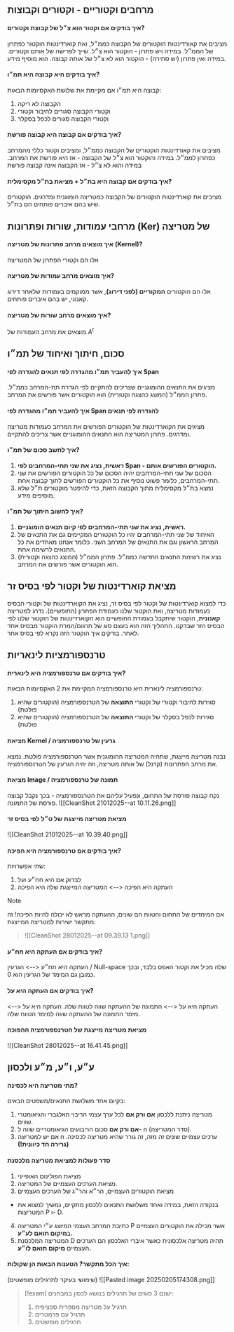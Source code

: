 ```table-of-contents
```
## מרחבים וקטוריים - וקטורים וקבוצות
#### איך בודקים אם וקטור הוא צ״ל של קבוצת וקטורים?
מציבים את קאורדינטות הוקטורים של הקבוצה כממ״ל, ואת קוארדינטות הוקטור כפתרון של הממ״ל.
במידה ויש פתרון - הוקטור הוא צ״ל. שייך  לפרישה של אותם וקטורים.
במידה ואין פתרון (יש סתירה) - הוקטור הוא לא צ״ל של אותה קבוצה. הוא מוסיף מידע.

#### איך בודקים היא קבוצה היא תמ״ו?
קבוצה היא תמ״ו אם מקיימת את שלושת האקסיומות הבאות:
1. הקבוצה לא ריקה
2. וקטורי הקבוצה סגורים לחיבור וקטורי
3. וקטורי הקבוצה סגורים לכפל בסקלר

#### איך בודקים אם קבוצה היא קבוצה פורשת?
מציבים את קאורדינטות הוקטורים של הקבוצה כממ״ל, ומציבים וקטור כללי מהמרחב כפתרון לממ״ל.
במידה והוקטור הוא צ״ל של הקבוצה - אז היא פורשת את המרחב.
במידה והוא לא צ״ל - אז הקבוצה אינה קבוצה פורשת

#### איך בודקים אם קבוצה היא בת״ל + מציאת בת״ל מקסימלית?
מציבים את קוארדינטות הוקטורים של הקבוצה כמטריצה הומוגנית ומדרגים. הוקטורים שיש בהם איברים פותחים הם בת״ל.

## מרחבי עמודות, שורות ופתרונות (Ker) של מטריצה
#### איך מוצאים מרחב פתרונות של מטריצה (Kernel)?
אלו הם וקטורי הפתרון של המטריצה

#### איך מוצאים מרחב עמודות של מטריצה?
אלו הם הוקטורים **המקוריים (לפני דירוג)**, אשר ממוקמים בעמודות שלאחר דירוג קאנוני, יש בהם איברים פותחים.

#### איך מוצאים מרחב שורות של מטריצה?
מוצאים את מרחב העמודות של $A^t$

## סכום, חיתוך ואיחוד של תמ״ו
#### איך להעביר תמ״ו מהגדרה לפי תנאים להגדרה לפי Span
מציגים את התנאים ההומוגניים שצריכים להתקיים לפי הגדרת תת-המרחב כממ״ל. פתרון הממ״ל (המוצג כהצגה וקטורית) הוא הוקטורים אשר פורשים את המרחב.
#### איך להעביר תמ״ו מהגדרה לפי Span להגדרה לפי תנאים
מציגים את הקוארדינטות של הוקטורים הפורשים את המרחב כעמודות מטריצה ומדרגים. פתרון המטריצה הוא התנאים ההומוגניים אשר צריכים להתקיים.
#### איך לחשב סכום של תמ״ו?
1. **ראשית, נציג את שני תתי-המרחבים לפי Span - הוקטורים הפורשים אותם.**
2. הסכום של שני תתי-המרחבים יהיה הסכום של כל הוקטורים הפורשים את שני תתי-המרחבים, כלומר פשוט נוסיף את כל הוקטורים הפורשים לתוך קבוצה אחת.
3. נמצא בת״ל מקסימלית מתוך הקבוצה הזאת, כדי להיפטר מוקטורים ת״ל שלא מוסיפים מידע.

#### איך לחשוב חיתוך של תמ״ו?
1. **ראשית, נציג את שני תתי-המרחבים לפי קיום תנאים הומוגניים.**
2. האיחוד של שני תתי-המרחבים יהיו כל הוקטורים המקיימים גם את התנאים של המרחב הראשון וגם את התנאים של המרחב השני. כלומר אנחנו מאחדים את כל התנאים לרשימה אחת.
3. נציג את רשימת התנאים החדשה כממ״ל. פתרון הממ״ל (המוצג כהצגה וקטורית) הוא הוקטורים אשר פורשים את המרחב.

## מציאת קוארדינטות של וקטור לפי בסיס זר
כדי למצוא קוארדינטות של וקטור לפי בסיס זר, נציג את הקוארדינטות של וקטורי הבסיס כעמודות מטריצה, ואת הוקטור שלנו כעמודת הפתרון (החופשיים).
נדרג למטריצה **קאנונית**, הוקטור שיתקבל בעמודת החופשיים הוא הקוארדינטות של הוקטור שלנו לפי הבסיס הזר שבדקנו.
התהליך הזה הוא בעצם סוג של תרגום/המרת הוקטור מבסיס אחד לאחר. בודקים איך הוקטור הזה נקרא לפי בסיס אחר.

## טרנספורמציות לינאריות
#### איך בודקים אם טרנספורמציה היא לינארית?
טרנספורמציה לינארית היא טרנספורמציה המקיימת את 2 האקסיומות הבאות:
1. סגירות לחיבור וקטורי של וקטורי **התוצאה** של הטרנספורמציה (הוקטורים שהיא פולטת)
2. סגירות לכפל בסקלר של וקטורי **התוצאה** של הטרנספורמציה (הוקטורים שהיא פולטת)
#### מציאת Kernel / גרעין של טרנספורמציה
נבנה מטריצה מייצגת, שתהיה המטריצה ההומוגנית אשר הטרנספורמציה פולטת.
נמצא את מרחב הפתרונות (קרנל) של אותה מטריצה, וזה יהיה הגרעין של הטרנספורמציה.
#### מציאת Image / תמונה של טרנספורמציה
נקח קבוצה פורסת של התחום, ונפעיל עליהם את הטרנספורמציה - בכך נקבל קבוצה פורסת של התמונה.
![[CleanShot 21012025--at 10.11.26.png]]

#### מציאת מטריצה מייצגת של ט״ל לפי בסיס זר
![[CleanShot 21012025--at 10.39.40.png]]

#### איך בודקים אם טרנספורמציה היא הפיכה?
שתי אפשרויות:
1. לבדוק אם היא חח״ע ועל
2. העתקה היא הפיכה <--> המטריצה המייצגת שלה היא הפיכה

> [!note]
אם המימדים של התחום והטווח הם שונים, ההעתקה מראש לא יכולה להיות הפיכה!
זה מתקשר ישירות למטריצה המייצגת:
> ![[CleanShot 28012025--at 09.39.13 1.png]]
#### איך בודקים אם העתקה היא חח״ע?
העתקה היא חח״ע <--> הגרעין / Null-space שלה מכיל את וקטור האפס בלבד, ובכך כמובן גם המימד של הגרעין הוא 0.
#### איך בודקים אם העתקה היא על?
העתקה היא על <--> התמונה של ההעתקה שווה לטווח שלה.
העתקה היא על <--> מימד התמונה של ההעתקה שווה למימד הטווח שלה.
#### מציאת מטריצה מייצגת של הטרנספורמציה ההפוכה
![[CleanShot 28012025--at 16.41.45.png]]

## ע״ע, ו״ע, מ״ע ולכסון

#### מתי מטריצה היא לכסינה?
בקיום אחד משלושת התנאים/משפטים הבאים:
1. מטריצה ניתנת ללכסון **אם ורק אם** לכל ערך עצמי הריבוי האלגברי והגיאומטרי שווים.
2. **אם ורק אם** סכום הריבועים הגיאומטריים שווה ל- n (סדר המטריצה).
3. אם יש למטריצה n ערכים עצמיים שונים זה מזה, זה גורר שהיא מטריצה לכסינה. **(גרירה חד כיוונית!)**
#### סדר פעולות למציאת מטריצה מלכסנת
1. מציאת הפולינום האופייני
2. מציאת הערכים העצמיים של המטריצה.
3. מציאת הוקטורים העצמיים, הר״א והר״ג של הערכים העצמיים

* בנקודה הזאת, במידה ואחד משלושת התנאים ללכסון מתקיים, נמשיך למצוא את המטריצות P ו- D.
4. כתיבת המרחב העצמי המיוצג ע״י המטריצה P אשר מכילה את הוקטורים העצמיים ב**מיקום תואם לע״ע.**
5. המטריצה המלכסנת D תהיה מטריצה אלכסונית כאשר איברי האלכסון הם הערכים העצמיים **מיקום תואם לו״ע.**
#### איך הכל מתקשר? הטענות הבאות הן שקולות:
(שימושי בעיקר לתרגילים מופשטים)
![[Pasted image 20250205174308.png]]

> [!exam]
> ישנם 3 סוגים של תרגילים בנושא לכסון במבחנים:
> 1. תרגיל על מטריצה מספרית ספציפית
> 2. תרגיל עם פרמטרים
> 3. תרגילים מופשטים
